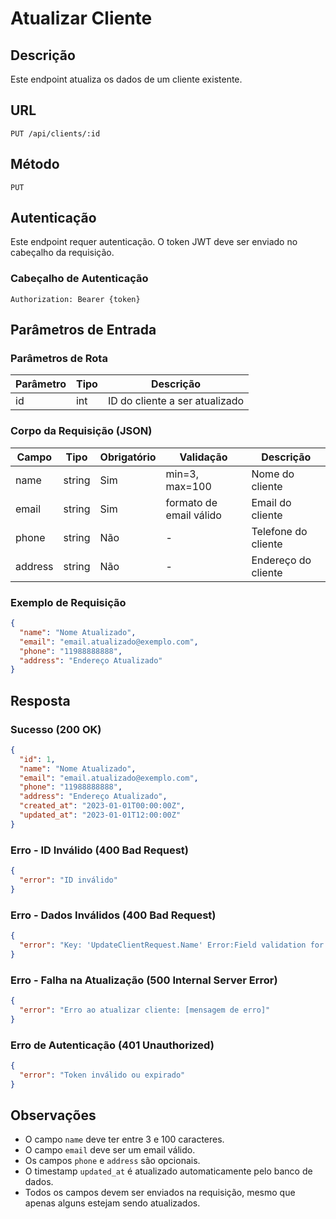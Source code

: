 # Atualizar Cliente

## Descrição
Este endpoint atualiza os dados de um cliente existente.

## URL
```
PUT /api/clients/:id
```

## Método
`PUT`

## Autenticação
Este endpoint requer autenticação. O token JWT deve ser enviado no cabeçalho da requisição.

### Cabeçalho de Autenticação
```
Authorization: Bearer {token}
```

## Parâmetros de Entrada
### Parâmetros de Rota
| Parâmetro | Tipo | Descrição |
|-----------|------|-----------|
| id        | int  | ID do cliente a ser atualizado |

### Corpo da Requisição (JSON)
| Campo   | Tipo   | Obrigatório | Validação                | Descrição                |
|---------|--------|-------------|--------------------------|--------------------------|
| name    | string | Sim         | min=3, max=100           | Nome do cliente          |
| email   | string | Sim         | formato de email válido  | Email do cliente         |
| phone   | string | Não         | -                        | Telefone do cliente      |
| address | string | Não         | -                        | Endereço do cliente      |

### Exemplo de Requisição
```json
{
  "name": "Nome Atualizado",
  "email": "email.atualizado@exemplo.com",
  "phone": "11988888888",
  "address": "Endereço Atualizado"
}
```

## Resposta
### Sucesso (200 OK)
```json
{
  "id": 1,
  "name": "Nome Atualizado",
  "email": "email.atualizado@exemplo.com",
  "phone": "11988888888",
  "address": "Endereço Atualizado",
  "created_at": "2023-01-01T00:00:00Z",
  "updated_at": "2023-01-01T12:00:00Z"
}
```

### Erro - ID Inválido (400 Bad Request)
```json
{
  "error": "ID inválido"
}
```

### Erro - Dados Inválidos (400 Bad Request)
```json
{
  "error": "Key: 'UpdateClientRequest.Name' Error:Field validation for 'Name' failed on the 'required' tag"
}
```

### Erro - Falha na Atualização (500 Internal Server Error)
```json
{
  "error": "Erro ao atualizar cliente: [mensagem de erro]"
}
```

### Erro de Autenticação (401 Unauthorized)
```json
{
  "error": "Token inválido ou expirado"
}
```

## Observações
- O campo `name` deve ter entre 3 e 100 caracteres.
- O campo `email` deve ser um email válido.
- Os campos `phone` e `address` são opcionais.
- O timestamp `updated_at` é atualizado automaticamente pelo banco de dados.
- Todos os campos devem ser enviados na requisição, mesmo que apenas alguns estejam sendo atualizados.
